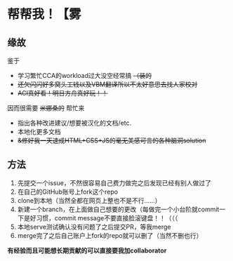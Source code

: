 # 帮帮我！【雾

## 缘故

鉴于

- 学习繁忙CCA的workload过大没空经常搞 ~~（装的~~
- ~~还欠闪闪好多窝头工钱以及VBM翻译所以不太好意思去找人家校对~~
- ~~ACI真好看！明日方舟真好玩！！~~

因而很需要 ~~米娜桑的~~ 帮忙来
- 指出各种改进建议/想要被汉化的文档/etc.
- 本地化更多文档
- ~~&修好我一天速成HTML+CSS+JS的毫无美感可言的各种脑洞solution~~

## 方法

1. 先提交一个issue，不然很容易自己费力做完之后发现已经有别人做过了
2. 在自己的GitHub账号上fork这个repo
3. clone到本地（当然全都在网页上整也不是不行……）
4. 新建一个branch，在上面做自己想要的更改（每做完一个小台阶就commit一下是好习惯，commit message不要直接脸滚键盘！！（（（
5. 本地serve测试确认没有问题了之后提交PR，等我merge
6. merge完了之后自己账户上fork的repo就可以删了（当然不删也行）

**有经验而且可能想长期贡献的可以直接要我加collaborator**
